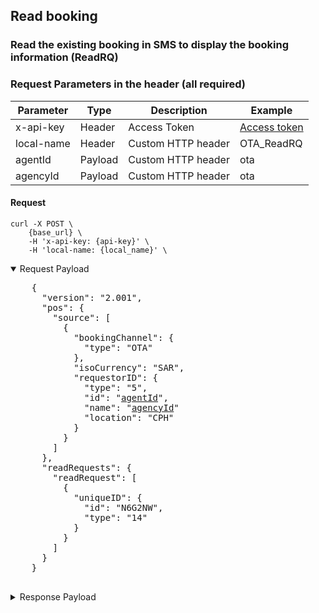 ## Read booking

### Read the existing booking in SMS to display the booking information (ReadRQ)

### Request Parameters in the header (all required)

| Parameter  | Type    | Description        | Example                  |
| ---------- | ------- | ------------------ | ------------------------ |
| x-api-key  | Header  | Access Token       | [Access token](#api-key) |
| local-name | Header  | Custom HTTP header | OTA_ReadRQ               |
| agentId    | Payload | Custom HTTP header | ota                      |
| agencyId   | Payload | Custom HTTP header | ota                      |

#### Request

```
curl -X POST \
    {base_url} \
    -H 'x-api-key: {api-key}' \
    -H 'local-name: {local_name}' \
```

<details open>
  <summary>Request Payload</summary>
  <pre>
    {
      "version": "2.001",
      "pos": {
        "source": [
          {
            "bookingChannel": {
              "type": "OTA"
            },
            "isoCurrency": "SAR",
            "requestorID": {
              "type": "5",
              "id": "<ins>agentId</ins>",
              "name": "<ins>agencyId</ins>"
              "location": "CPH"
            }
          }
        ]
      },
      "readRequests": {
        "readRequest": [
          {
            "uniqueID": {
              "id": "N6G2NW",
              "type": "14"
            }
          }
        ]
      }
    }
  </pre>
</details>
<details>
  <summary>Response Payload</summary>
  <pre>
    {
      "success": {},
      "airReservation": {
        "airItinerary": {
          "originDestinationOptions": {
            "originDestinationOption": [
              {
                "flightSegment": [
                  {
                    "departureAirport": {
                      "locationCode": "MKX"
                    },
                    "arrivalAirport": {
                      "locationCode": "DMX"
                    },
                    "operatingAirline": {
                      "code": "HHR",
                      "flightNumber": "0080"
                    },
                    "equipment": [],
                    "departureDateTime": "2024-03-22T10:00:00.000+03:00",
                    "arrivalDateTime": "2024-03-22T12:25:00.000+03:00",
                    "rph": "1",
                    "marketingAirline": {
                      "code": "HHR"
                    },
                    "flightNumber": "0080",
                    "fareBasisCode": "ApplPayGreater",
                    "resBookDesigCode": "Y",
                    "bookingClassAvails": [],
                    "comment": [],
                    "stopLocation": [],
                    "status": "30"
                  }
                ],
                "rph": "1"
              }
            ]
          }
        },
        "priceInfo": {
          "itinTotalFare": [
            {
              "baseFare": {
                "currencyCode": "SAR",
                "amount": 10
              },
              "equivFare": [],
              "taxes": {
                "tax": [
                  {
                    "taxCode": "VAT",
                    "currencyCode": "SAR",
                    "amount": 1.5
                  }
                ],
                "amount": 1.5
              },
              "fees": {
                "fee": [
                  {
                    "feeCode": "FE1",
                    "currencyCode": "SAR",
                    "amount": 75
                  },
                  {
                    "feeCode": "VAT",
                    "currencyCode": "SAR",
                    "amount": 11.25
                  },
                  {
                    "feeCode": "VAT_VAT",
                    "currencyCode": "SAR",
                    "amount": 0
                  }
                ],
                "amount": 86.25
              },
              "totalFare": {
                "currencyCode": "SAR",
                "amount": 97.75
              },
              "fareBaggageAllowance": [],
              "remark": []
            }
          ],
          "fareInfos": {
            "fareInfo": [
              {
                "fareReference": [
                  {
                    "value": "ApplPayGreater"
                  }
                ],
                "filingAirline": {
                  "value": "HHR"
                },
                "marketingAirline": [],
                "departureAirport": {
                  "locationCode": "MKX"
                },
                "arrivalAirport": {
                  "locationCode": "DMX"
                },
                "date": [],
                "fareInfo": [],
                "city": [],
                "airport": [],
                "rph": "1"
              },
              {
                "fareReference": [
                  {
                    "value": "ApplPayGreater"
                  }
                ],
                "marketingAirline": [],
                "date": [],
                "fareInfo": [],
                "city": [],
                "airport": [],
                "rph": "2"
              },
              {
                "fareReference": [
                  {
                    "value": "ApplPayGreater"
                  }
                ],
                "marketingAirline": [],
                "date": [],
                "fareInfo": [],
                "city": [],
                "airport": [],
                "rph": "3"
              },
              {
                "fareReference": [
                  {
                    "value": "ApplPayGreater"
                  }
                ],
                "marketingAirline": [],
                "date": [],
                "fareInfo": [],
                "city": [],
                "airport": [],
                "rph": "4"
              },
              {
                "fareReference": [
                  {
                    "value": "ApplPayGreater"
                  }
                ],
                "marketingAirline": [],
                "date": [],
                "fareInfo": [],
                "city": [],
                "airport": [],
                "rph": "5"
              }
            ]
          },
          "ptcfareBreakdowns": {
            "ptcfareBreakdown": [
              {
                "passengerTypeQuantity": {
                  "code": "ADT",
                  "quantity": 5
                },
                "fareBasisCodes": {
                  "fareBasisCode": [
                    {
                      "value": "ApplPayGreater",
                      "flightSegmentRPH": "1"
                    }
                  ]
                },
                "passengerFare": [
                  {
                    "baseFare": {
                      "currencyCode": "SAR",
                      "amount": 10
                    },
                    "equivFare": [],
                    "taxes": {
                      "tax": [
                        {
                          "taxCode": "VAT",
                          "taxName": "VAT",
                          "currencyCode": "SAR",
                          "amount": 1.5
                        }
                      ],
                      "amount": 1.5
                    },
                    "fees": {
                      "fee": [
                        {
                          "feeCode": "FE1",
                          "currencyCode": "SAR",
                          "amount": 75
                        },
                        {
                          "feeCode": "VAT",
                          "currencyCode": "SAR",
                          "amount": 11.25
                        },
                        {
                          "feeCode": "VAT_VAT",
                          "currencyCode": "SAR",
                          "amount": 0
                        }
                      ],
                      "amount": 86.25
                    },
                    "totalFare": {
                      "currencyCode": "SAR",
                      "amount": 97.75
                    },
                    "fareBaggageAllowance": [],
                    "remark": []
                  }
                ],
                "travelerRefNumber": [
                  {
                    "rph": "1"
                  },
                  {
                    "rph": "2"
                  },
                  {
                    "rph": "3"
                  },
                  {
                    "rph": "4"
                  },
                  {
                    "rph": "5"
                  }
                ],
                "ticketDesignators": {
                  "ticketDesignator": [
                    {
                      "flightRefRPH": "1"
                    }
                  ]
                },
                "fareInfo": [
                  {
                    "fareReference": [
                      {
                        "value": "ApplPayGreater",
                        "resBookDesigCode": "Y",
                        "accountCode": "ApplPayGreater"
                      }
                    ],
                    "marketingAirline": [],
                    "date": [],
                    "fareInfo": [],
                    "city": [],
                    "airport": []
                  }
                ],
                "pricingUnit": [],
                "flightRefNumberRPHList": [
                  "1"
                ]
              }
            ]
          }
        },
        "travelerInfo": {
          "airTraveler": [
            {
              "personName": {
                "namePrefix": [],
                "givenName": [
                  "TEST QA"
                ],
                "middleName": [],
                "surname": "TESTER",
                "nameSuffix": [],
                "nameTitle": []
              },
              "telephone": [],
              "email": [
                {
                  "value": "tester@example.com",
                  "defaultInd": true
                }
              ],
              "address": [],
              "custLoyalty": [],
              "document": [],
              "socialMediaInfo": [],
              "passengerTypeCode": "CTC",
              "comment": []
            },
            {
              "telephone": [],
              "email": [],
              "address": [],
              "custLoyalty": [],
              "document": [],
              "travelerRefNumber": {
                "rph": "1"
              },
              "flightSegmentRPHs": {
                "flightSegmentRPH": [
                  "1"
                ]
              },
              "socialMediaInfo": [],
              "passengerTypeCode": "ADT",
              "gender": "Unknown",
              "comment": []
            },
            {
              "telephone": [],
              "email": [],
              "address": [],
              "custLoyalty": [],
              "document": [],
              "travelerRefNumber": {
                "rph": "2"
              },
              "flightSegmentRPHs": {
                "flightSegmentRPH": [
                  "1"
                ]
              },
              "socialMediaInfo": [],
              "passengerTypeCode": "ADT",
              "gender": "Unknown",
              "comment": []
            },
            {
              "telephone": [],
              "email": [],
              "address": [],
              "custLoyalty": [],
              "document": [],
              "travelerRefNumber": {
                "rph": "3"
              },
              "flightSegmentRPHs": {
                "flightSegmentRPH": [
                  "1"
                ]
              },
              "socialMediaInfo": [],
              "passengerTypeCode": "ADT",
              "gender": "Unknown",
              "comment": []
            },
            {
              "telephone": [],
              "email": [],
              "address": [],
              "custLoyalty": [],
              "document": [],
              "travelerRefNumber": {
                "rph": "4"
              },
              "flightSegmentRPHs": {
                "flightSegmentRPH": [
                  "1"
                ]
              },
              "socialMediaInfo": [],
              "passengerTypeCode": "ADT",
              "gender": "Unknown",
              "comment": []
            },
            {
              "telephone": [],
              "email": [],
              "address": [],
              "custLoyalty": [],
              "document": [],
              "travelerRefNumber": {
                "rph": "5"
              },
              "flightSegmentRPHs": {
                "flightSegmentRPH": [
                  "1"
                ]
              },
              "socialMediaInfo": [],
              "passengerTypeCode": "ADT",
              "gender": "Unknown",
              "comment": []
            }
          ],
          "specialReqDetails": []
        },
        "ticketing": [
          {
            "ticketAdvisory": [],
            "ticketType": "E_TICKET",
            "flightSegmentRefNumber": [],
            "travelerRefNumber": [
              "1"
            ],
            "ticketDocumentNbr": "3333330007692",
            "passengerTypeCode": "ADT",
            "miscTicketingCode": [],
            "tpaExtensions": {
              "couponInfos": [
                {
                  "flightRefRPH": "1",
                  "number": "1",
                  "status": "O"
                }
              ]
            }
          },
          {
            "ticketAdvisory": [],
            "ticketType": "E_TICKET",
            "flightSegmentRefNumber": [],
            "travelerRefNumber": [
              "2"
            ],
            "ticketDocumentNbr": "3333330007693",
            "passengerTypeCode": "ADT",
            "miscTicketingCode": [],
            "tpaExtensions": {
              "couponInfos": [
                {
                  "flightRefRPH": "1",
                  "number": "1",
                  "status": "O"
                }
              ]
            }
          },
          {
            "ticketAdvisory": [],
            "ticketType": "E_TICKET",
            "flightSegmentRefNumber": [],
            "travelerRefNumber": [
              "3"
            ],
            "ticketDocumentNbr": "3333330007694",
            "passengerTypeCode": "ADT",
            "miscTicketingCode": [],
            "tpaExtensions": {
              "couponInfos": [
                {
                  "flightRefRPH": "1",
                  "number": "1",
                  "status": "O"
                }
              ]
            }
          },
          {
            "ticketAdvisory": [],
            "ticketType": "E_TICKET",
            "flightSegmentRefNumber": [],
            "travelerRefNumber": [
              "4"
            ],
            "ticketDocumentNbr": "3333330007695",
            "passengerTypeCode": "ADT",
            "miscTicketingCode": [],
            "tpaExtensions": {
              "couponInfos": [
                {
                  "flightRefRPH": "1",
                  "number": "1",
                  "status": "O"
                }
              ]
            }
          },
          {
            "ticketAdvisory": [],
            "ticketType": "E_TICKET",
            "flightSegmentRefNumber": [],
            "travelerRefNumber": [
              "5"
            ],
            "ticketDocumentNbr": "3333330007696",
            "passengerTypeCode": "ADT",
            "miscTicketingCode": [],
            "tpaExtensions": {
              "couponInfos": [
                {
                  "flightRefRPH": "1",
                  "number": "1",
                  "status": "O"
                }
              ]
            }
          }
        ],
        "bookingReferenceID": [
          {
            "companyName": {
              "code": "W1"
            },
            "type": "14",
            "id": "N6G2NW",
            "flightRefNumberRPHList": []
          },
          {
            "companyName": {
              "code": "HHR"
            },
            "type": "14",
            "id": "C83EEA626",
            "flightRefNumberRPHList": []
          }
        ],
        "offer": {
          "summary": [],
          "priced": [
            {
              "shortDescription": [],
              "longDescription": [],
              "originDestination": [],
              "otherServices": [],
              "restriction": [],
              "termsAndConditions": [],
              "commission": [],
              "multimedia": [],
              "bookingReferenceID": [],
              "id": "1385505",
              "tpaExtensions": {
                "orderInfo": {
                  "action": "CREATE_BOOKING",
                  "currencyCode": "SAR",
                  "direction": "PAYMENT",
                  "orderType": "BOOKING",
                  "status": "PAID",
                  "totalAmount": "97.75"
                }
              }
            }
          ],
          "purchased": []
        },
        "createDateTime": "2024-03-15T10:13:19.700Z",
        "emdinfo": []
      },
      "version": 2.001
    }
  </pre>
</details>